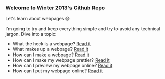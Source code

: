 ### Welcome to Winter 2013's Github Repo

Let's learn about webpages :smile:

I'm going to try and keep everything simple and try to avoid any technical jargon. Dive into a topic:

- What the heck is a webpage? [Read it]()
- What makes up a webpage? [Read it]()
- How can I make a webpage? [Read it]()
- How can I make my webpage prettier? [Read it]()
- How can I preview my webpage online? [Read it]()
- How can I put my webpage online? [Read it]()
